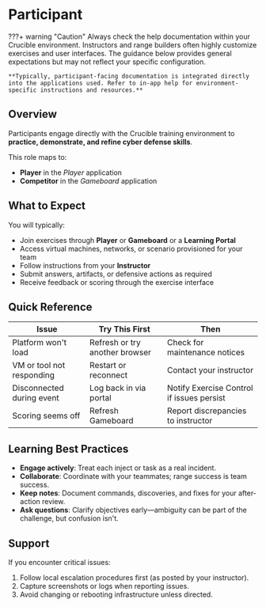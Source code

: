 # Participant

???+ warning "Caution"
    Always check the help documentation within your Crucible environment. Instructors and range builders often highly customize exercises and user interfaces. The guidance below provides general expectations but may not reflect your specific configuration.

    **Typically, participant-facing documentation is integrated directly into the applications used. Refer to in-app help for environment-specific instructions and resources.**

## Overview

Participants engage directly with the Crucible training environment to **practice, demonstrate, and refine cyber defense skills**.

This role maps to:

- **Player** in the *Player* application
- **Competitor** in the *Gameboard* application

## What to Expect

You will typically:

- Join exercises through **Player** or **Gameboard** or a **Learning Portal**
- Access virtual machines, networks, or scenario provisioned for your team
- Follow instructions from your **Instructor**
- Submit answers, artifacts, or defensive actions as required
- Receive feedback or scoring through the exercise interface

## Quick Reference

| Issue | Try This First | Then |
|-------|----------------|------|
| Platform won't load | Refresh or try another browser | Check for maintenance notices |
| VM or tool not responding | Restart or reconnect | Contact your instructor |
| Disconnected during event | Log back in via portal | Notify Exercise Control if issues persist |
| Scoring seems off | Refresh Gameboard | Report discrepancies to instructor |

## Learning Best Practices

- **Engage actively**: Treat each inject or task as a real incident.
- **Collaborate**: Coordinate with your teammates; range success is team success.
- **Keep notes**: Document commands, discoveries, and fixes for your after-action review.
- **Ask questions**: Clarify objectives early—ambiguity can be part of the challenge, but confusion isn't.

## Support

If you encounter critical issues:

1. Follow local escalation procedures first (as posted by your instructor).
2. Capture screenshots or logs when reporting issues.
3. Avoid changing or rebooting infrastructure unless directed.
